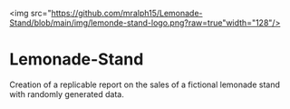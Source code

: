 <img src="https://github.com/mralph15/Lemonade-Stand/blob/main/img/lemonde-stand-logo.png?raw=true"width="128"/>

# Lemonade-Stand
Creation of a replicable report on the sales of a fictional lemonade stand with randomly generated data.
